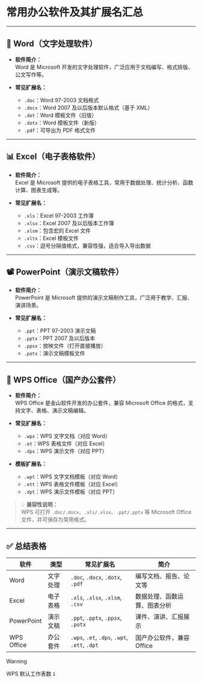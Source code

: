 # 常用办公软件及其扩展名汇总

---

## 📝 Word（文字处理软件）

- **软件简介：**  
  Word 是 Microsoft 开发的文字处理软件，广泛应用于文档编写、格式排版、公文写作等。

- **常见扩展名：**
  - `.doc`：Word 97-2003 文档格式
  - `.docx`：Word 2007 及以后版本默认格式（基于 XML）
  - `.dot`：Word 模板文件（旧版）
  - `.dotx`：Word 模板文件（新版）
  - `.pdf`：可导出为 PDF 格式文件

---

## 📊 Excel（电子表格软件）

- **软件简介：**  
  Excel 是 Microsoft 提供的电子表格工具，常用于数据处理、统计分析、函数计算、图表生成等。

- **常见扩展名：**
  - `.xls`：Excel 97-2003 工作簿
  - `.xlsx`：Excel 2007 及以后版本工作簿
  - `.xlsm`：包含宏的 Excel 文件
  - `.xltx`：Excel 模板文件
  - `.csv`：逗号分隔值格式，兼容性强，适合导入导出数据

---

## 📽️ PowerPoint（演示文稿软件）

- **软件简介：**  
  PowerPoint 是 Microsoft 提供的演示文稿制作工具，广泛用于教学、汇报、演讲场景。

- **常见扩展名：**
  - `.ppt`：PPT 97-2003 演示文稿
  - `.pptx`：PPT 2007 及以后版本
  - `.ppsx`：放映文件（打开直接播放）
  - `.potx`：演示文稿模板文件

---

## 🧩 WPS Office（国产办公套件）

- **软件简介：**  
  WPS Office 是金山软件开发的办公套件，兼容 Microsoft Office 的格式，支持文字、表格、演示文稿编辑。

- **常见扩展名：**
  - `.wps`：WPS 文字文档（对应 Word）
  - `.et`：WPS 表格文件（对应 Excel）
  - `.dps`：WPS 演示文件（对应 PPT）
 
- **模板扩展名：**
  - `.wpt`：WPS 文字文档模板（对应 Word）
  - `.ett`：WPS 表格文件模板（对应 Excel）
  - `.dpt`：WPS 演示文件模板（对应 PPT）
   
> 💡 **兼容性说明：**  
WPS 可打开 `.doc/.docx`、`.xls/.xlsx`、`.ppt/.pptx` 等 Microsoft Office 文件，并可保存为常用格式。

---

## ✅ 总结表格

| 软件         | 类型   | 常见扩展名                                         | 简介               |
| ---------- | ---- | --------------------------------------------- | ---------------- |
| Word       | 文字处理 | `.doc`, `.docx`, `.dotx`, `.pdf`              | 编写文档、报告、论文等      |
| Excel      | 电子表格 | `.xls`, `.xlsx`, `.xlsm`, `.csv`              | 数据处理、函数运算、图表分析   |
| PowerPoint | 演示文稿 | `.ppt`, `.pptx`, `.ppsx`, `.potx`             | 课件、演讲、汇报展示       |
| WPS Office | 办公套件 | `.wps`, `.et`, `.dps`, `.wpt`, `.ett`, `.dpt` | 国产办公软件，兼容 Office |


> [!WARNING]
> WPS 默认工作表数 `1`